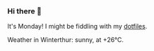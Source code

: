 ### Hi there :wave:

It's Monday! I might be fiddling with my [dotfiles](https://github.com/bewuethr/dotfiles).

Weather in Winterthur: sunny, at +26°C.

